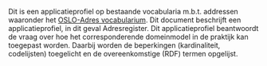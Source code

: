 Dit is een applicatieprofiel op bestaande vocabularia m.b.t. addressen waaronder het [OSLO-Adres vocabularium](http://data.vlaanderen.be/ns/adres). 
Dit document beschrijft een applicatieprofiel, in dit geval Adresregister. Dit applicatieprofiel beantwoordt de vraag over 
hoe het corresponderende domeinmodel in de praktijk kan toegepast worden. 
Daarbij worden de beperkingen (kardinaliteit, codelijsten) toegelicht en de overeenkomstige (RDF) termen opgelijst.
